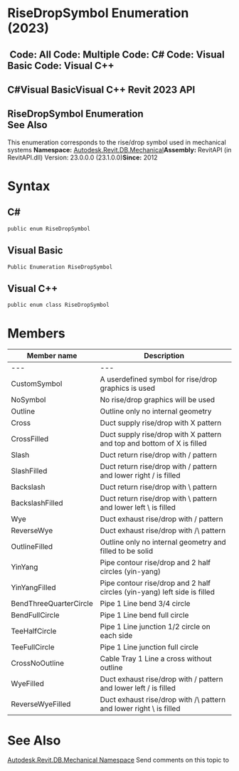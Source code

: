 # RiseDropSymbol Enumeration (2023)

﻿
 Code: All Code: Multiple Code: C# Code: Visual Basic Code: Visual C++   
---  
C#Visual BasicVisual C++
Revit 2023 API  
---  
RiseDropSymbol Enumeration  
See Also  
---  
This enumeration corresponds to the rise/drop symbol used in mechanical systems 
**Namespace:** [Autodesk.Revit.DB.Mechanical](0eafd899-5912-56fd-94b1-d286156e26fc.md "Autodesk.Revit.DB.Mechanical Namespace")**Assembly:** RevitAPI (in RevitAPI.dll) Version: 23.0.0.0 (23.1.0.0)**Since:** 2012 
# Syntax
C#  
---  
```text
public enum RiseDropSymbol
```
  
Visual Basic  
---  
```text
Public Enumeration RiseDropSymbol
```
  
Visual C++  
---  
```text
public enum class RiseDropSymbol
```
  
# Members
| Member name | Description |
| --- | --- |
| --- | --- |
| CustomSymbol | A userdefined symbol for rise/drop graphics is used |
| NoSymbol | No rise/drop graphics will be used |
| Outline | Outline only no internal geometry |
| Cross | Duct supply rise/drop with X pattern |
| CrossFilled | Duct supply rise/drop with X pattern and top and bottom of X is filled |
| Slash | Duct return rise/drop with / pattern |
| SlashFilled | Duct return rise/drop with / pattern and lower right / is filled |
| Backslash | Duct return rise/drop with \ pattern |
| BackslashFilled | Duct return rise/drop with \ pattern and lower left \ is filled |
| Wye | Duct exhaust rise/drop with \/ pattern |
| ReverseWye | Duct exhaust rise/drop with /\ pattern |
| OutlineFilled | Outline only no internal geometry and filled to be solid |
| YinYang | Pipe contour rise/drop and 2 half circles (yin-yang) |
| YinYangFilled | Pipe contour rise/drop and 2 half circles (yin-yang) left side is filled |
| BendThreeQuarterCircle | Pipe 1 Line bend 3/4 circle |
| BendFullCircle | Pipe 1 Line bend full circle |
| TeeHalfCircle | Pipe 1 Line junction 1/2 circle on each side |
| TeeFullCircle | Pipe 1 Line junction full circle |
| CrossNoOutline | Cable Tray 1 Line a cross without outline |
| WyeFilled | Duct exhaust rise/drop with \/ pattern and lower left / is filled |
| ReverseWyeFilled | Duct exhaust rise/drop with /\ pattern and lower right \ is filled |

# See Also
[Autodesk.Revit.DB.Mechanical Namespace](0eafd899-5912-56fd-94b1-d286156e26fc.md "Autodesk.Revit.DB.Mechanical Namespace")
Send comments on this topic to 